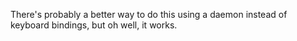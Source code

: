 There's probably a better way to do this using a daemon instead of keyboard bindings, but oh well, it works.
